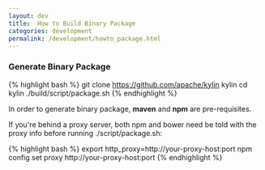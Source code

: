 ```yaml
---
layout: dev
title:  How to Build Binary Package
categories: development
permalink: /development/howto_package.html
---
```


### Generate Binary Package
{% highlight bash %}
git clone https://github.com/apache/kylin kylin
cd kylin
./build/script/package.sh
{% endhighlight %}

In order to generate binary package, **maven** and **npm** are pre-requisites.

If you're behind a proxy server, both npm and bower need be told with the proxy info before running ./script/package.sh:

{% highlight bash %}
export http_proxy=http://your-proxy-host:port
npm config set proxy http://your-proxy-host:port
{% endhighlight %}